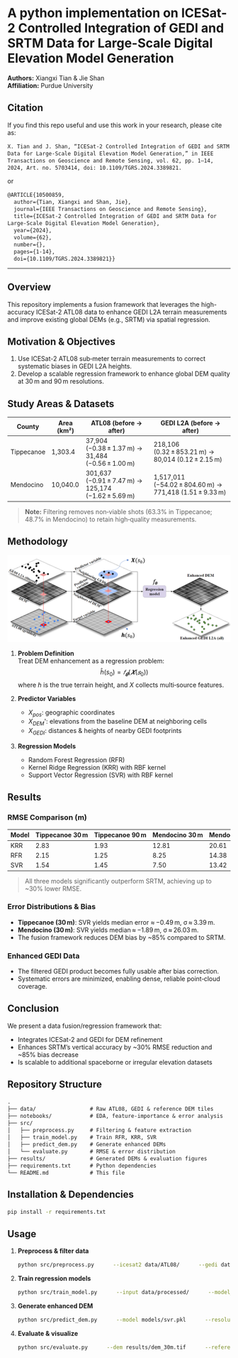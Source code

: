 
# A python implementation on ICESat-2 Controlled Integration of GEDI and SRTM Data for Large-Scale Digital Elevation Model Generation

**Authors:** Xiangxi Tian & Jie Shan  
**Affiliation:** Purdue University

## Citation

If you find this repo useful and use this work in your research, please cite as:
```
X. Tian and J. Shan, “ICESat-2 Controlled Integration of GEDI and SRTM Data for Large-Scale Digital Elevation Model Generation,” in IEEE Transactions on Geoscience and Remote Sensing, vol. 62, pp. 1–14, 2024, Art. no. 5703414, doi: 10.1109/TGRS.2024.3389821.
```
or
```
@ARTICLE{10500859,
  author={Tian, Xiangxi and Shan, Jie},
  journal={IEEE Transactions on Geoscience and Remote Sensing}, 
  title={ICESat-2 Controlled Integration of GEDI and SRTM Data for Large-Scale Digital Elevation Model Generation}, 
  year={2024},
  volume={62},
  number={},
  pages={1-14},
  doi={10.1109/TGRS.2024.3389821}}

```

---

## Overview
This repository implements a fusion framework that leverages the high-accuracy ICESat-2 ATL08 data to enhance GEDI L2A terrain measurements and improve existing global DEMs (e.g., SRTM) via spatial regression.

## Motivation & Objectives
1. Use ICESat-2 ATL08 sub‑meter terrain measurements to correct systematic biases in GEDI L2A heights.  
2. Develop a scalable regression framework to enhance global DEM quality at 30 m and 90 m resolutions.

## Study Areas & Datasets
| County      | Area (km²) | ATL08 (before → after)                        | GEDI L2A (before → after)                     |
|-------------|------------|-----------------------------------------------|-----------------------------------------------|
| Tippecanoe  | 1,303.4    | 37,904 (−0.38 ± 1.37 m) → 31,484 (−0.56 ± 1.00 m) | 218,106 (0.32 ± 853.21 m) → 80,014 (0.12 ± 2.15 m) |
| Mendocino   | 10,040.0   | 301,637 (−0.91 ± 7.47 m) → 125,174 (−1.62 ± 5.69 m) | 1,517,011 (−54.02 ± 804.60 m) → 771,418 (1.51 ± 9.33 m) |

> **Note:** Filtering removes non‑viable shots (63.3% in Tippecanoe; 48.7% in Mendocino) to retain high‑quality measurements.

## Methodology

<img src="src/workflow.png" alt="Workflow diagram" width="600"/>

1. **Problem Definition**  
   Treat DEM enhancement as a regression problem:
   $$
   \hat h(s_0) = 𝑓_𝜽 (𝑿(𝑠_0 ))
   $$
   where $h$ is the true terrain height, and $X$ collects multi‑source features.

2. **Predictor Variables**  
   - $X_{pos}$: geographic coordinates  
   - $X_{DEM}$': elevations from the baseline DEM at neighboring cells  
   - $X_{GEDI}$: distances & heights of nearby GEDI footprints  

3. **Regression Models**  
   - Random Forest Regression (RFR)  
   - Kernel Ridge Regression (KRR) with RBF kernel  
   - Support Vector Regression (SVR) with RBF kernel  

## Results

### RMSE Comparison (m)

| Model | Tippecanoe 30 m | Tippecanoe 90 m | Mendocino 30 m | Mendocino 90 m |
|-------|-----------------|-----------------|----------------|----------------|
| KRR   | 2.83            | 1.93            | 12.81          | 20.61          |
| RFR   | 2.15            | 1.25            |  8.25          | 14.38          |
| SVR   | 1.54            | 1.45            |  7.50          | 13.42          |

> All three models significantly outperform SRTM, achieving up to ~30% lower RMSE.

### Error Distributions & Bias
- **Tippecanoe (30 m)**: SVR yields median error ≈ −0.49 m, σ ≈ 3.39 m.  
- **Mendocino (30 m)**: SVR yields median ≈ −1.89 m, σ ≈ 26.03 m.  
- The fusion framework reduces DEM bias by ~85% compared to SRTM.

### Enhanced GEDI Data
- The filtered GEDI product becomes fully usable after bias correction.  
- Systematic errors are minimized, enabling dense, reliable point‑cloud coverage.

## Conclusion
We present a data fusion/regression framework that:
- Integrates ICESat-2 and GEDI for DEM refinement  
- Enhances SRTM’s vertical accuracy by ~30% RMSE reduction and ~85% bias decrease  
- Is scalable to additional spaceborne or irregular elevation datasets

## Repository Structure
```
.
├── data/                 # Raw ATL08, GEDI & reference DEM tiles
├── notebooks/            # EDA, feature‑importance & error analysis
├── src/
│   ├── preprocess.py     # Filtering & feature extraction
│   ├── train_model.py    # Train RFR, KRR, SVR
│   ├── predict_dem.py    # Generate enhanced DEMs
│   └── evaluate.py       # RMSE & error distribution
├── results/              # Generated DEMs & evaluation figures
├── requirements.txt      # Python dependencies
└── README.md             # This file
```

## Installation & Dependencies
```bash
pip install -r requirements.txt
```

## Usage

1. **Preprocess & filter data**  
   ```bash
   python src/preprocess.py      --icesat2 data/ATL08/      --gedi data/GEDI/      --out data/processed/
   ```
2. **Train regression models**  
   ```bash
   python src/train_model.py      --input data/processed/      --model_dir models/
   ```
3. **Generate enhanced DEM**  
   ```bash
   python src/predict_dem.py      --model models/svr.pkl      --resolution 30      --out results/dem_30m.tif
   ```
4. **Evaluate & visualize**  
   ```bash
   python src/evaluate.py      --dem results/dem_30m.tif      --reference data/3DEP/      --out results/metrics.csv
   ```

